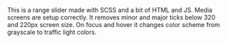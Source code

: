 This is a range slider made with SCSS and a bit of HTML and JS.
Media screens are setup correctly. It removes minor and major ticks below 320 and 220px screen size.
On focus and hover it changes color scheme from grayscale to traffic light colors.
